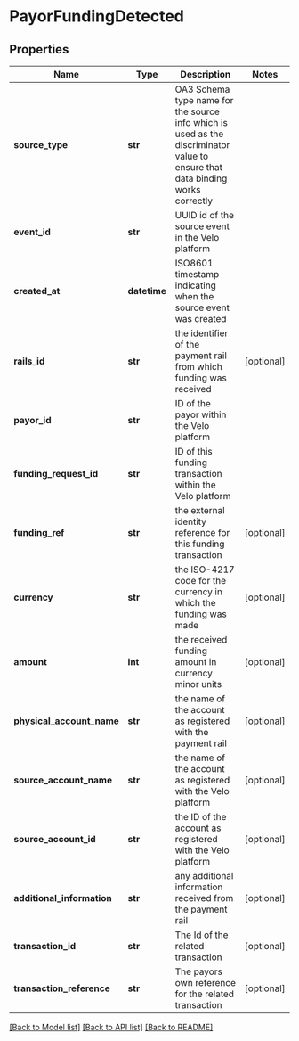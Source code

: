# PayorFundingDetected

## Properties
Name | Type | Description | Notes
------------ | ------------- | ------------- | -------------
**source_type** | **str** | OA3 Schema type name for the source info which is used as the discriminator value to ensure that data binding works correctly | 
**event_id** | **str** | UUID id of the source event in the Velo platform | 
**created_at** | **datetime** | ISO8601 timestamp indicating when the source event was created | 
**rails_id** | **str** | the identifier of the payment rail from which funding was received | [optional] 
**payor_id** | **str** | ID of the payor within the Velo platform | 
**funding_request_id** | **str** | ID of this funding transaction within the Velo platform | 
**funding_ref** | **str** | the external identity reference for this funding transaction | [optional] 
**currency** | **str** | the ISO-4217 code for the currency in which the funding was made | [optional] 
**amount** | **int** | the received funding amount in currency minor units | [optional] 
**physical_account_name** | **str** | the name of the account as registered with the payment rail | [optional] 
**source_account_name** | **str** | the name of the account as registered with the Velo platform | [optional] 
**source_account_id** | **str** | the ID of the account as registered with the Velo platform | [optional] 
**additional_information** | **str** | any additional information received from the payment rail | [optional] 
**transaction_id** | **str** | The Id of the related transaction | [optional] 
**transaction_reference** | **str** | The payors own reference for the related transaction | [optional] 

[[Back to Model list]](../README.md#documentation-for-models) [[Back to API list]](../README.md#documentation-for-api-endpoints) [[Back to README]](../README.md)


